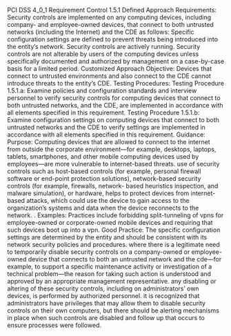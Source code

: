 PCI DSS 4_0_1 Requirement Control 1.5.1 Defined Approach Requirements: Security controls are implemented on any computing devices, including company- and employee-owned devices, that connect to both untrusted networks (including the Internet) and the CDE as follows: Specific configuration settings are defined to prevent threats being introduced into the entity’s network. Security controls are actively running. Security controls are not alterable by users of the computing devices unless specifically documented and authorized by management on a case-by-case basis for a limited period. Customized Approach Objective: Devices that connect to untrusted environments and also connect to the CDE cannot introduce threats to the entity’s CDE. Testing Procedures: Testing Procedure 1.5.1.a: Examine policies and configuration standards and interview personnel to verify security controls for computing devices that connect to both untrusted networks, and the CDE, are implemented in accordance with all elements specified in this requirement. Testing Procedure 1.5.1.b: Examine configuration settings on computing devices that connect to both untrusted networks and the CDE to verify settings are implemented in accordance with all elements specified in this requirement. Guidance: Purpose: Computing devices that are allowed to connect to the internet from outside the corporate environment—for example, desktops, laptops, tablets, smartphones, and other mobile computing devices used by employees—are more vulnerable to internet-based threats. use of security controls such as host-based controls (for example, personal firewall software or end-point protection solutions), network-based security controls (for example, firewalls, network- based heuristics inspection, and malware simulation), or hardware, helps to protect devices from internet-based attacks, which could use the device to gain access to the organization’s systems and data when the device reconnects to the network. . Examples: Practices include forbidding split-tunneling of vpns for employee-owned or corporate-owned mobile devices and requiring that such devices boot up into a vpn. Good Practice: The specific configuration settings are determined by the entity and should be consistent with its network security policies and procedures. where there is a legitimate need to temporarily disable security controls on a company-owned or employee-owned device that connects to both an untrusted network and the cde—for example, to support a specific maintenance activity or investigation of a technical problem—the reason for taking such action is understood and approved by an appropriate management representative. any disabling or altering of these security controls, including on administrators’ own devices, is performed by authorized personnel. it is recognized that administrators have privileges that may allow them to disable security controls on their own computers, but there should be alerting mechanisms in place when such controls are disabled and follow up that occurs to ensure processes were followed.